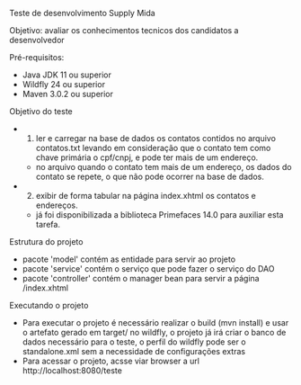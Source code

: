  Teste de desenvolvimento Supply Mida
 
 Objetivo: avaliar os conhecimentos tecnicos dos candidatos a desenvolvedor
 
 Pré-requisitos: 
  - Java JDK 11 ou superior
  - Wildfly 24 ou superior
  - Maven 3.0.2 ou superior
  
  Objetivo do teste
  - 1) ler e carregar na base de dados os contatos contidos no arquivo contatos.txt levando em consideração que o contato tem como chave primária o cpf/cnpj, e pode ter mais de um endereço.
    - no arquivo quando o contato tem mais de um endereço, os dados do contato se repete, o que não pode ocorrer na base de dados.
  - 2) exibir de forma tabular na página index.xhtml  os contatos e endereços.
    - já foi disponibilizada a biblioteca Primefaces 14.0 para auxiliar esta tarefa.
    
  Estrutura do projeto
  - pacote 'model' contém as entidade para servir ao projeto
  - pacote 'service' contém o serviço que pode fazer o serviço do DAO
  - pacote 'controller' contém o manager bean para servir a página /index.xhtml
  
  Executando o projeto
  - Para executar o projeto é necessário realizar o build (mvn install) e usar o artefato gerado em target/ no wildfly, o projeto já irá criar o banco de dados necessário para o teste, o perfil do wildfly pode ser o standalone.xml sem a necessidade de configurações extras
  - Para acessar o projeto, acsse viar browser a url http://localhost:8080/teste
